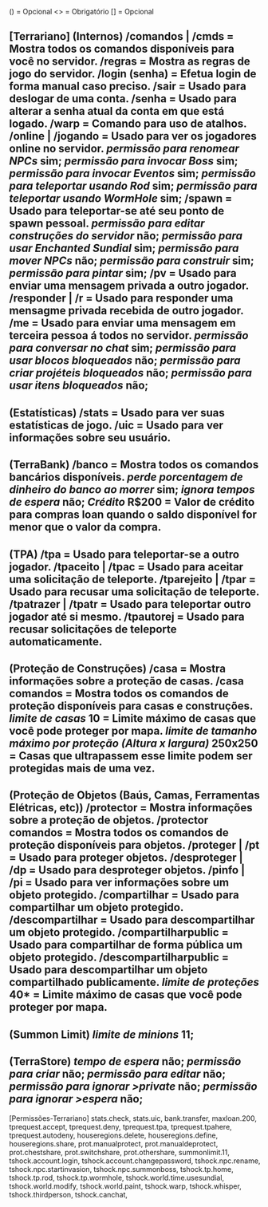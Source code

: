 () = Opcional
<> = Obrigatório
[] = Opcional

[Terrariano]
**(Internos)**
/comandos | /cmds = Mostra todos os comandos disponíveis para você no servidor.
/regras = Mostra as regras de jogo do servidor.
/login (senha) = Efetua login de forma manual caso preciso.
/sair = Usado para deslogar de uma conta.
/senha <senha-atual> <nova-senha> = Usado para alterar a senha atual da conta em que está logado.
/warp = Comando para uso de atalhos.
/online | /jogando = Usado para ver os jogadores online no servidor.
*permissão para renomear NPCs* **sim**;
*permissão para invocar Boss* **sim**;
*permissão para invocar Eventos* **sim**;
*permissão para teleportar usando Rod* **sim**;
*permissão para teleportar usando WormHole* **sim**;
/spawn = Usado para teleportar-se até seu ponto de spawn pessoal.
*permissão para editar construções do servidor* **não**;
*permissão para usar Enchanted Sundial* **sim**;
*permissão para mover NPCs* **não**;
*permissão para construir* **sim**;
*permissão para pintar* **sim**;
/pv = Usado para enviar uma mensagem privada a outro jogador.
/responder | /r = Usado para responder uma mensagme privada recebida de outro jogador.
/me = Usado para enviar uma mensagem em terceira pessoa á todos no servidor.
*permissão para conversar no chat* **sim**;
*permissão para usar blocos bloqueados* **não**;
*permissão para criar projéteis bloqueados* **não**;
*permissão para usar itens bloqueados* **não**;
------------
**(Estatísticas)**
/stats = Usado para ver suas estatísticas de jogo.
/uic = Usado para ver informações sobre seu usuário.
------------
**(TerraBank)**
/banco = Mostra todos os comandos bancários disponíveis.
*perde porcentagem de dinheiro do banco ao morrer* **sim**;
*ignora tempos de espera* **não**;
*Crédito* R$200 = Valor de crédito para compras **loan** quando o saldo disponível for menor que o valor da compra. 
------------
**(TPA)**
/tpa = Usado para teleportar-se a outro jogador.
/tpaceito | /tpac = Usado para aceitar uma solicitação de teleporte.
/tparejeito | /tpar = Usado para recusar uma solicitação de teleporte.
/tpatrazer | /tpatr = Usado para teleportar outro jogador até si mesmo.
/tpautorej = Usado para recusar solicitações de teleporte automaticamente. 
------------
**(Proteção de Construções)**
/casa = Mostra informações sobre a proteção de casas.
/casa comandos = Mostra todos os comandos de proteção disponíveis para casas e construções.
*limite de casas* 10 = Limite máximo de casas que você pode proteger por mapa.
*limite de tamanho máximo por proteção (Altura x largura)* 250x250 = Casas que ultrapassem esse limite podem ser protegidas mais de uma vez.
------------
**(Proteção de Objetos (Baús, Camas, Ferramentas Elétricas, etc))**
/protector = Mostra informações sobre a proteção de objetos.
/protector comandos = Mostra todos os comandos de proteção disponíveis para objetos.
/proteger | /pt = Usado para proteger objetos.
/desproteger | /dp = Usado para desproteger objetos.
/pinfo | /pi = Usado para ver informações sobre um objeto protegido.
/compartilhar = Usado para **compartilhar** um objeto protegido.
/descompartilhar = Usado para **descompartilhar** um objeto protegido.
/compartilharpublic = Usado para **compartilhar de forma pública** um objeto protegido.
/descompartilharpublic = Usado para **descompartilhar** um objeto **compartilhado publicamente**.
*limite de proteções* 40* = Limite máximo de casas que você pode proteger por mapa.
------------
**(Summon Limit)**
*limite de minions* 11;
------------
**(TerraStore)**
*tempo de espera* não;
*permissão para criar* não;
*permissão para editar* não;
*permissão para ignorar >private* não;
*permissão para ignorar >espera* não;
------------
[Permissões-Terrariano]
stats.check, stats.uic, bank.transfer, maxloan.200, tprequest.accept, tprequest.deny, tprequest.tpa, tprequest.tpahere, tprequest.autodeny, houseregions.delete, houseregions.define, houseregions.share, prot.manualprotect, prot.manualdeprotect, prot.chestshare, prot.switchshare, prot.othershare, summonlimit.11, tshock.account.login, tshock.account.changepassword, tshock.npc.rename, tshock.npc.startinvasion, tshock.npc.summonboss, tshock.tp.home, tshock.tp.rod, tshock.tp.wormhole, tshock.world.time.usesundial, tshock.world.modify, tshock.world.paint, tshock.warp, tshock.whisper, tshock.thirdperson, tshock.canchat, 